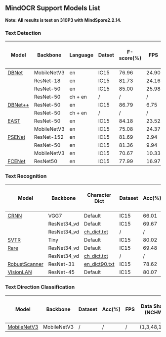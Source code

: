 ## MindOCR Support Models List

**Note: All results is test on 310P3 with MindSpore2.2.14.**

### Text Detection

| Model | Backbone | Language | Datset | F-score(%) | FPS | Data Shape (NCHW) | Lite convert config txt | Configuration File | Download Link |
|---|---|---|---|---|---|---|---|---|---|
| [DBNet](https://github.com/mindspore-lab/mindocr/tree/main/configs/det/dbnet) | MobileNetV3 | en | IC15 | 76.96 | 24.90 | (1,3,736,1280) | [config.txt]() | [yaml](https://github.com/mindspore-lab/mindocr/tree/main/configs/det/dbnet/db_mobilenetv3_icdar15.yaml) | [mindir](https://download-mindspore.osinfra.cn/toolkits/mindocr/dbnet/db_mobilenetv3_icdar15.mindir) |
| | ResNet-18 | en | IC15 | 81.73 | 24.16 | (1,3,736,1280) | [config.txt]() | [yaml](https://github.com/mindspore-lab/mindocr/tree/main/configs/det/dbnet/db_r18_icdar15.yaml) | [mindir](https://download-mindspore.osinfra.cn/toolkits/mindocr/dbnet/db_r18_icdar15.mindir) |
| | ResNet-50 | en | IC15 | 85.00 | 25.98 | (1,3,736,1280) | [config.txt]() | [yaml](https://github.com/mindspore-lab/mindocr/tree/main/configs/det/dbnet/db_r50_icdar15.yaml) | [mindir](https://download-mindspore.osinfra.cn/toolkits/mindocr/dbnet/db_r50_icdar15.mindir) |
| | ResNet-50 | ch + en | / | / | / | (1,3,736,1280) | [config.txt]() | [yaml](https://github.com/mindspore-lab/mindocr/tree/main/configs/det/dbnet/db_r50_icdar15.yaml) | [mindir](https://download-mindspore.osinfra.cn/toolkits/mindocr/dbnet/db_r50_icdar15-ch.mindir) |
| [DBNet++](https://github.com/mindspore-lab/mindocr/tree/main/configs/det/dbnet) | ResNet-50 | en | IC15 | 86.79 | 6.75 | (1,3,1152,2048) | [config.txt]() | [yaml](https://github.com/mindspore-lab/mindocr/tree/main/configs/det/dbnet/dbpp_r50_icdar15.yaml) | [mindir](https://download-mindspore.osinfra.cn/toolkits/mindocr/dbnet/dbpp_r50_icdar15.mindir) |
| | ResNet-50 | ch + en | / | / | / | (1,3,1152,2048) | [config.txt]() | [yaml](https://github.com/mindspore-lab/mindocr/tree/main/configs/det/dbnet/dbpp_r50_icdar15.yaml) | [mindir](https://download-mindspore.osinfra.cn/toolkits/mindocr/dbnet/dbpp_r50_icdar15-ch.mindir) |
| [EAST](https://github.com/mindspore-lab/mindocr/tree/main/configs/det/east) | ResNet-50 | en | IC15 | 84.18 | 23.52 | (1,3,720,1280) | [config.txt]() | [yaml](https://github.com/mindspore-lab/mindocr/tree/main/configs/det/east/east_r50_icdar15.yaml) | [mindir](https://download-mindspore.osinfra.cn/toolkits/mindocr/east/east_r50_icdar15.mindir) |
| | MobileNetV3 | en | IC15 | 75.08 | 24.37 | (1,3,720,1280) | [config.txt]() | [yaml](https://github.com/mindspore-lab/mindocr/blob/main/configs/det/east/east_mobilenetv3_icdar15.yaml) | [mindir](https://download-mindspore.osinfra.cn/toolkits/mindocr/east/east_mobilenetv3_icdar15.mindir) |
| [PSENet](https://github.com/mindspore-lab/mindocr/tree/main/configs/det/psenet) | ResNet-152 | en | IC15 | 81.69 | 2.94 | (1,3,1472,2624) | [config.txt]() | [yaml](https://github.com/mindspore-lab/mindocr/tree/main/configs/det/psenet/pse_r152_icdar15.yaml) | [mindir](https://download-mindspore.osinfra.cn/toolkits/mindocr/psenet/pse_r152_icdar15.mindir) |
| | ResNet-50 | en | IC15 | 81.36 | 9.94 | (1,3,736,1312) | [config.txt]() | [yaml](https://github.com/mindspore-lab/mindocr/tree/main/configs/det/psenet/pse_r50_icdar15.yaml) | [mindir](https://download-mindspore.osinfra.cn/toolkits/mindocr/psenet/pse_r50_icdar15.mindir) |
| | MobileNetV3 | en | IC15 | 70.67 | 10.33 | (1,3,736,1312) | [config.txt]() | [yaml](https://github.com/mindspore-lab/mindocr/tree/main/configs/det/psenet/pse_mv3_icdar15.yaml) | [mindir](https://download-mindspore.osinfra.cn/toolkits/mindocr/psenet/pse_mv3_icdar15.mindir) |
| [FCENet](https://github.com/mindspore-lab/mindocr/tree/main/configs/det/fcenet) | ResNet50 | en | IC15 | 77.99 | 16.97 | (1,3,736,1280) | [config.txt]() | [yaml](https://github.com/mindspore-lab/mindocr/blob/main/configs/det/fcenet/fce_icdar15.yaml) | [mindir](https://download-mindspore.osinfra.cn/toolkits/mindocr/fcenet/fce_icdar15.mindir) |

### Text Recognition

| Model | Backbone | Character Dict | Dataset | Acc(%) | FPS | Data Shape (NCHW) | Lite convert config txt | Configuration File | Download Link |
|---|---|---|---|---|---|---|---|---|---|
| [CRNN](https://github.com/mindspore-lab/mindocr/tree/main/configs/rec/crnn) | VGG7 | Default | IC15 | 66.01 | 394.30 | (1,3,32,100) | [config.txt]() | [yaml](https://github.com/mindspore-lab/mindocr/tree/main/configs/rec/crnn/crnn_vgg7.yaml) | [mindir](https://download-mindspore.osinfra.cn/toolkits/mindocr/crnn/crnn_vgg7.mindir) |
| | ResNet34_vd | Default | IC15 | 69.67 | 339.45 | (1,3,32,100) | [config.txt]() | [yaml](https://github.com/mindspore-lab/mindocr/tree/main/configs/rec/crnn/crnn_resnet34.yaml) | [mindir](https://download-mindspore.osinfra.cn/toolkits/mindocr/crnn/crnn_resnet34.mindir) |
| | ResNet34_vd | [ch_dict.txt](https://github.com/mindspore-lab/mindocr/tree/main/mindocr/utils/dict/ch_dict.txt) | / | / | / | (1,3,32,320) | [config.txt]() | [yaml](https://github.com/mindspore-lab/mindocr/tree/main/configs/rec/crnn/crnn_resnet34_ch.yaml) | [mindir](https://download-mindspore.osinfra.cn/toolkits/mindocr/crnn/crnn_resnet34_ch.mindir) |
| [SVTR](https://github.com/mindspore-lab/mindocr/tree/main/configs/rec/svtr) | Tiny | Default | IC15 | 80.02 | 314.08 | (1,3,64,256) | [config.txt]() | [yaml](https://github.com/mindspore-lab/mindocr/blob/main/configs/rec/svtr/svtr_tiny.yaml) | [mindir](https://download-mindspore.osinfra.cn/toolkits/mindocr/svtr/svtr_tiny.mindir) |
| [Rare](https://github.com/mindspore-lab/mindocr/tree/main/configs/rec/rare) | ResNet34_vd | Default | IC15 | 69.48 | 239.66 | (1,3,32,100) | [config.txt]() | [yaml](https://github.com/mindspore-lab/mindocr/blob/main/configs/rec/rare/rare_resnet34.yaml) | [mindir](https://download-mindspore.osinfra.cn/toolkits/mindocr/rare/rare_resnet34.mindir) |
| | ResNet34_vd | [ch_dict.txt](https://github.com/mindspore-lab/mindocr/tree/main/mindocr/utils/dict/ch_dict.txt) | / | / | / | (1,3,32,320) | [config.txt]() | [yaml](https://github.com/mindspore-lab/mindocr/blob/main/configs/rec/rare/rare_resnet34_ch.yaml) | [mindir](https://download-mindspore.osinfra.cn/toolkits/mindocr/rare/rare_resnet34_ch.mindir) |
| [RobustScanner](https://github.com/mindspore-lab/mindocr/tree/main/configs/rec/robustscanner) | ResNet-31 | [en_dict90.txt](https://github.com/mindspore-lab/mindocr/blob/main/mindocr/utils/dict/en_dict90.txt) | IC15 | 78.62 | 63.81 | (1,3,48,160) | [config.txt]() | [yaml](https://github.com/mindspore-lab/mindocr/blob/main/configs/rec/robustscanner/robustscanner_resnet31.yaml) | [mindir](https://download-mindspore.osinfra.cn/toolkits/mindocr/robustscanner/robustscanner_resnet31.mindir) |
| [VisionLAN](https://github.com/mindspore-lab/mindocr/tree/main/configs/rec/visionlan) | ResNet-45 | Default | IC15 | 80.07 | 301.49 | (1,3,64,256) | [config.txt]() | [yaml(LA)](https://github.com/mindspore-lab/mindocr/blob/main/configs/rec/visionlan/visionlan_resnet45_LA.yaml) | [mindir(LA)](https://download-mindspore.osinfra.cn/toolkits/mindocr/visionlan/visionlan_resnet45_LA.mindir) |


### Text Direction Classification
| Model | Backbone | Dataset | Acc(%) | FPS | Data Shape (NCHW) | Lite convert config txt | Configuration File | Download Link |
|---|---|---|---|---|---|---|---|---|
| [MobileNetV3](https://github.com/mindspore-lab/mindocr/tree/main/configs/cls/mobilenetv3) | MobileNetV3 | / | / | / | (1,3,48,192) | [config.txt]() | [yaml](https://github.com/mindspore-lab/mindocr/tree/main/configs/cls/mobilenetv3/cls_mv3.yaml) | [mindir](https://download-mindspore.osinfra.cn/toolkits/mindocr/cls/cls_mv3.mindir) |
